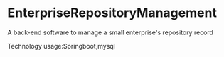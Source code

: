 # EnterpriseRepositoryManagement
A back-end software to manage a small enterprise's repository record

Technology usage:Springboot,mysql

